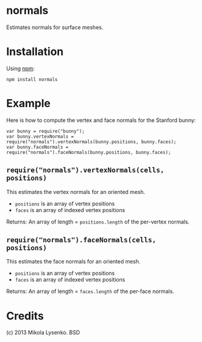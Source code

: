 normals
=======
Estimates normals for surface meshes.

Installation
============
Using [npm](https://npmjs.org/):

    npm install normals
    
Example
=======
Here is how to compute the vertex and face normals for the Stanford bunny:

    var bunny = require("bunny");
    var bunny.vertexNormals = require("normals").vertexNormals(bunny.positions, bunny.faces);
    var bunny.faceNormals = require("normals").faceNormals(bunny.positions, bunny.faces);

`require("normals").vertexNormals(cells, positions)`
----------------------------------------------------
This estimates the vertex normals for an oriented mesh.

* `positions` is an array of vertex positions
* `faces` is an array of indexed vertex positions

Returns: An array of length = `positions.length` of the per-vertex normals.


`require("normals").faceNormals(cells, positions)`
----------------------------------------------------
This estimates the face normals for an oriented mesh.

* `positions` is an array of vertex positions
* `faces` is an array of indexed vertex positions

Returns: An array of length = `faces.length` of the per-face normals.


Credits
=======
(c) 2013 Mikola Lysenko. BSD